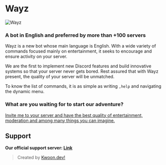# Wayz
![Wayz](https://i.ibb.co/S6hjXgL/cartel.jpg)

### **A bot in English and preferred by more than +100 servers**

Wayz is a new bot whose main language is English. With a wide variety of commands focused mainly on entertainment, it seeks to encourage and ensure activity on your server.

We are the first to implement new Discord features and build innovative systems so that your server never gets bored. Rest assured that with Wayz present, the quality of your server will be unmatched.

To know the list of commands, it is as simple as writing `,help` and navigating the dynamic menu.

### **What are you waiting for to start our adventure?**

[Invite me to your server and have the best quality of entertainment, moderation and among many things you can imagine.](https://discord.com/api/oauth2/authorize?client_id=866604832957136918&scope=bot+applications.commands&permissions=8)
## Support
**Our official support server: [Link](https://discord.com/invite/2jZE4VCA7F)**
> Created by [Kwoon.dev!](https://discord.com/users/841131506549522463)
